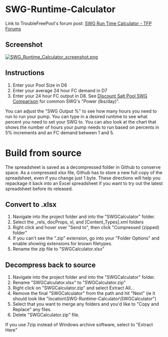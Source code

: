 # SWG-Runtime-Calculator

Link to TroubleFreePool's forum post: [SWG Run Time Calculator - TFP Forums](https://www.troublefreepool.com/threads/122980-SWG-Run-Time-Calculator "SWG Run Time Calculator")

## Screenshot
[![SWG_Runtime_Calculator_screenshot.png](https://s26.postimg.cc/qb4d7b0x5/SWG_Runtime_Calculator_screenshot.png)](https://postimg.cc/image/51gqwgkmd/)

## Instructions
1. Enter your Pool Size in D6
2. Enter your average 24 hour FC demand in D7
3. Enter your 24 hour FC output in D8. See [Discount Salt Pool SWG Comparison](http://j.mp/SWGClProduction) for common SWG's "Power (lbs/day)".

You can adjust the "SWG Output %" to see how many hours you need to run to run your pump. You can type in a desired runtime to see what percent you need to set your SWG to. You can also look at the chart that shows the number of hours your pump needs to run based on percents in 5% increments and an FC demand between 1 and 5.

# Build from source
The spreadsheet is saved as a decompressed folder in Github to conserve space. As a compressed xlsx file, Github has to store a new full copy of the spreadsheet, even if you change just 1 byte. These directions will help you repackage it back into an Excel spreadsheet if you want to try out the latest spreadsheet before its released.

## Convert to .xlsx
1. Navigate into the project folder and into the "SWGCalculator" folder.
2. Select the \_rels, docProps, xl, and [Content_Types].xml folders
3. Right click and hover over "Send to", then click "Compressed (zipped) folder"
4. If you can't see the ".zip" extension, go into your "Folder Options" and enable showing extensions for known filetypes.
5. Rename the zip file to "SWGCalculator.xlsx"

## Decompress back to source
1. Navigate into the project folder and into the "SWGCalculator" folder.
2. Rename "SWGCalculator.xlsx" to "SWGCalculator.zip"
3. Right click on "SWGCalculator.zip" and select Extract All...
4. Remove the final "SWGCalculator" from the path and hit "Next" (ie it should look like "location\SWG-Runtime-Calculator\SWGCalculator")
5. Select that you want to merge any folders and you'd like to "Copy and Replace" any files.
6. Delete "SWGCalculator.zip" file.

If you use 7zip instead of Windows archive software, select to "Extract Here"
